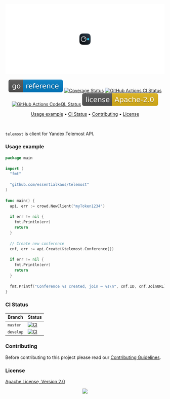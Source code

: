 <p align="center"><a href="#readme"><img src=".github/images/card.svg"/></a></p>

<p align="center">
  <a href="https://kaos.sh/g/telemost"><img src=".github/images/godoc.svg"/></a>
  <a href="https://kaos.sh/c/telemost"><img src="https://kaos.sh/c/telemost.svg" alt="Coverage Status" /></a>
  <a href="https://kaos.sh/w/telemost/ci"><img src="https://kaos.sh/w/telemost/ci.svg" alt="GitHub Actions CI Status" /></a>
  <a href="https://kaos.sh/w/telemost/codeql"><img src="https://kaos.sh/w/telemost/codeql.svg" alt="GitHub Actions CodeQL Status" /></a>
  <a href="#license"><img src=".github/images/license.svg"/></a>
</p>

<p align="center"><a href="#usage-example">Usage example</a> • <a href="#ci-status">CI Status</a> • <a href="#contributing">Contributing</a> • <a href="#license">License</a></p>

<br/>

`telemost` is client for Yandex.Telemost API.

### Usage example

```go
package main

import (
  "fmt"

  "github.com/essentialkaos/telemost"
)

func main() {
  api, err := crowd.NewClient("myToken1234")

  if err != nil {
    fmt.Println(err)
    return
  }

  // Create new conference
  cnf, err := api.Create(&telemost.Conference{})

  if err != nil {
    fmt.Println(err)
    return
  }

  fmt.Printf("Conference %s created, join — %s\n", cnf.ID, cnf.JoinURL)
}
```

### CI Status

| Branch | Status |
|--------|----------|
| `master` | [![CI](https://kaos.sh/w/telemost/ci.svg?branch=master)](https://kaos.sh/w/telemost/ci?query=branch:master) |
| `develop` | [![CI](https://kaos.sh/w/telemost/ci.svg?branch=develop)](https://kaos.sh/w/telemost/ci?query=branch:develop) |

### Contributing

Before contributing to this project please read our [Contributing Guidelines](https://github.com/essentialkaos/contributing-guidelines#contributing-guidelines).

### License

[Apache License, Version 2.0](http://www.apache.org/licenses/LICENSE-2.0)

<p align="center"><a href="https://essentialkaos.com"><img src="https://gh.kaos.st/ekgh.svg"/></a></p>
